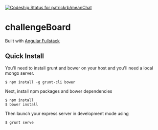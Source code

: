 [ ![Codeship Status for patrickrb/meanChat](https://codeship.com/projects/dad1e700-6b0e-0133-f040-1a8865ac42d3/status?branch=master)](https://codeship.com/projects/115104)
# challengeBoard
Built with [Angular Fullstack][1] 

## Quick Install
You'll need to install grunt and bower on your host and you'll need a local mongo server.

    $ npm install -g grunt-cli bower

Next, install npm packages and bower dependencies

    $ npm install
    $ bower install
Then launch your express server in development mode using

    $ grunt serve

[1]: https://github.com/DaftMonk/generator-angular-fullstack